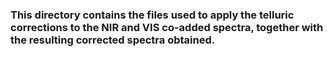 ### This directory contains the files used to apply the telluric corrections to the NIR and VIS co-added spectra, together with the resulting corrected spectra obtained.
